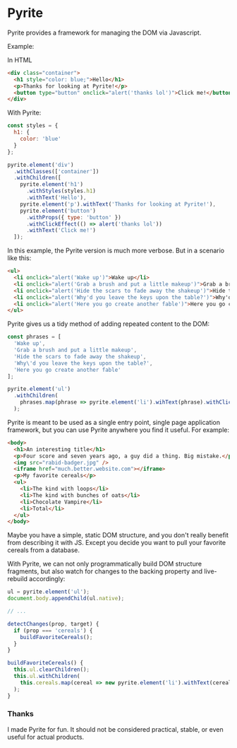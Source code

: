 # Pyrite

Pyrite provides a framework for managing the DOM via Javascript. 

Example:

In HTML
```html
<div class="container">
  <h1 style="color: blue;">Hello</h1>
  <p>Thanks for looking at Pyrite!</p>
  <button type="button" onclick="alert('thanks lol')">Click me!</button>
</div>
```

With Pyrite:
```js
const styles = {
  h1: {
    color: 'blue'
  }
};

pyrite.element('div')
  .withClasses(['container'])
  .withChildren([
    pyrite.element('h1')
      .withStyles(styles.h1)
      .withText('Hello'),
    pyrite.element('p').withText('Thanks for looking at Pyrite!'),
    pyrite.element('button')
      .withProps({ type: 'button' })
      .withClickEffect(() => alert('thanks lol'))
      .withText('Click me!')
  ]);
```

In this example, the Pyrite version is much more verbose. But in a scenario like this:
```html
<ul>
  <li onclick="alert('Wake up')">Wake up</li>
  <li onclick="alert('Grab a brush and put a little makeup')">Grab a brush and put a little makeup</li>
  <li onclick="alert('Hide the scars to fade away the shakeup')">Hide the scars to fade away the shakeup</li>
  <li onclick="alert('Why'd you leave the keys upon the table?')">Why'd you leave the keys upon the table?</li>
  <li onclick="alert('Here you go create another fable')">Here you go create another fable</li>
</ul>
```

Pyrite gives us a tidy method of adding repeated content to the DOM:
```ts
const phrases = [
  'Wake up',
  'Grab a brush and put a little makeup',
  'Hide the scars to fade away the shakeup',
  'Why\'d you leave the keys upon the table?',
  'Here you go create another fable'
];

pyrite.element('ul')
  .withChildren(
    phrases.map(phrase => pyrite.element('li').wihText(phrase).withClickEffect(() => alert(phrase))
  );
```

Pyrite is meant to be used as a single entry point, single page application framework, but you can use Pyrite anywhere you find it useful. For example:
```html
<body>
  <h1>An interesting title</h1>
  <p>Four score and seven years ago, a guy did a thing. Big mistake.</p>
  <img src="rabid-badger.jpg" />
  <iframe href="much.better.website.com"></iframe>
  <p>My favorite cereals</p>
  <ul>
    <li>The kind with loops</li>
    <li>The kind with bunches of oats</li>
    <li>Chocolate Vampire</li>
    <li>Total</li>
  </ul>
</body>
```

Maybe you have a simple, static DOM structure, and you don't really benefit from describing it with JS. Except you decide you want to pull your favorite cereals from a database.

With Pyrite, we can not only programmatically build DOM structure fragments, but also watch for changes to the backing property and live-rebuild accordingly:

```ts
ul = pyrite.element('ul');
document.body.appendChild(ul.native);

// ...

detectChanges(prop, target) {
  if (prop === 'cereals') {
    buildFavoriteCereals();
  }
}

buildFavoriteCereals() {
  this.ul.clearChildren();
  this.ul.withChildren( 
    this.cereals.map(cereal => new pyrite.element('li').withText(cereal));
  );
}
```

### Thanks

I made Pyrite for fun. It should not be considered practical, stable, or even useful for actual products.
